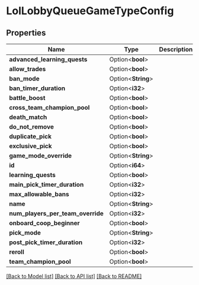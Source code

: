 # LolLobbyQueueGameTypeConfig

## Properties

Name | Type | Description | Notes
------------ | ------------- | ------------- | -------------
**advanced_learning_quests** | Option<**bool**> |  | [optional]
**allow_trades** | Option<**bool**> |  | [optional]
**ban_mode** | Option<**String**> |  | [optional]
**ban_timer_duration** | Option<**i32**> |  | [optional]
**battle_boost** | Option<**bool**> |  | [optional]
**cross_team_champion_pool** | Option<**bool**> |  | [optional]
**death_match** | Option<**bool**> |  | [optional]
**do_not_remove** | Option<**bool**> |  | [optional]
**duplicate_pick** | Option<**bool**> |  | [optional]
**exclusive_pick** | Option<**bool**> |  | [optional]
**game_mode_override** | Option<**String**> |  | [optional]
**id** | Option<**i64**> |  | [optional]
**learning_quests** | Option<**bool**> |  | [optional]
**main_pick_timer_duration** | Option<**i32**> |  | [optional]
**max_allowable_bans** | Option<**i32**> |  | [optional]
**name** | Option<**String**> |  | [optional]
**num_players_per_team_override** | Option<**i32**> |  | [optional]
**onboard_coop_beginner** | Option<**bool**> |  | [optional]
**pick_mode** | Option<**String**> |  | [optional]
**post_pick_timer_duration** | Option<**i32**> |  | [optional]
**reroll** | Option<**bool**> |  | [optional]
**team_champion_pool** | Option<**bool**> |  | [optional]

[[Back to Model list]](../README.md#documentation-for-models) [[Back to API list]](../README.md#documentation-for-api-endpoints) [[Back to README]](../README.md)


